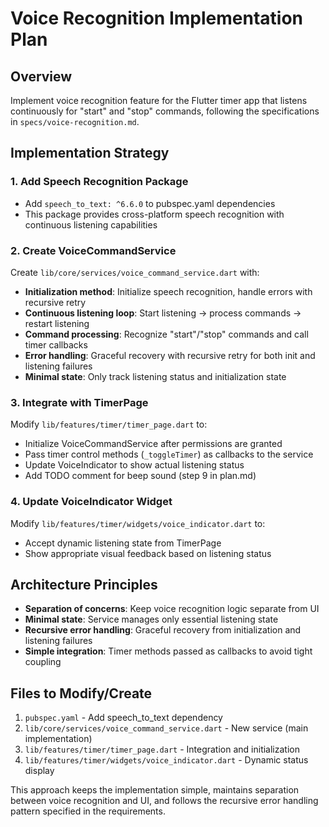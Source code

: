 # Voice Recognition Implementation Plan

## Overview
Implement voice recognition feature for the Flutter timer app that listens continuously for "start" and "stop" commands, following the specifications in `specs/voice-recognition.md`.

## Implementation Strategy

### 1. Add Speech Recognition Package
- Add `speech_to_text: ^6.6.0` to pubspec.yaml dependencies
- This package provides cross-platform speech recognition with continuous listening capabilities

### 2. Create VoiceCommandService
Create `lib/core/services/voice_command_service.dart` with:
- **Initialization method**: Initialize speech recognition, handle errors with recursive retry
- **Continuous listening loop**: Start listening → process commands → restart listening
- **Command processing**: Recognize "start"/"stop" commands and call timer callbacks
- **Error handling**: Graceful recovery with recursive retry for both init and listening failures
- **Minimal state**: Only track listening status and initialization state

### 3. Integrate with TimerPage
Modify `lib/features/timer/timer_page.dart` to:
- Initialize VoiceCommandService after permissions are granted
- Pass timer control methods (`_toggleTimer`) as callbacks to the service
- Update VoiceIndicator to show actual listening status
- Add TODO comment for beep sound (step 9 in plan.md)

### 4. Update VoiceIndicator Widget
Modify `lib/features/timer/widgets/voice_indicator.dart` to:
- Accept dynamic listening state from TimerPage
- Show appropriate visual feedback based on listening status

## Architecture Principles
- **Separation of concerns**: Keep voice recognition logic separate from UI
- **Minimal state**: Service manages only essential listening state
- **Recursive error handling**: Graceful recovery from initialization and listening failures
- **Simple integration**: Timer methods passed as callbacks to avoid tight coupling

## Files to Modify/Create
1. `pubspec.yaml` - Add speech_to_text dependency
2. `lib/core/services/voice_command_service.dart` - New service (main implementation)
3. `lib/features/timer/timer_page.dart` - Integration and initialization
4. `lib/features/timer/widgets/voice_indicator.dart` - Dynamic status display

This approach keeps the implementation simple, maintains separation between voice recognition and UI, and follows the recursive error handling pattern specified in the requirements.